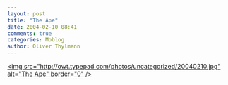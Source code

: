 ```yaml
---
layout: post
title: "The Ape"
date: 2004-02-10 08:41
comments: true
categories: Moblog
author: Oliver Thylmann
---
```



[&lt;img src=&quot;http://owt.typepad.com/photos/uncategorized/20040210.jpg&quot; alt=&quot;The Ape&quot; border=&quot;0&quot; /&gt;](http://owt.typepad.com/photos/uncategorized/20040210.jpg)


